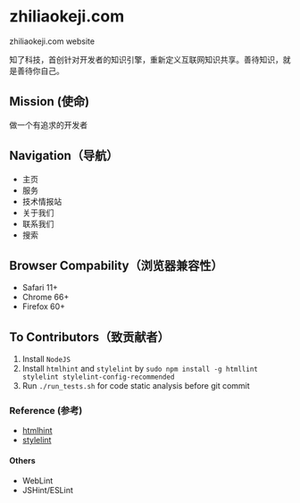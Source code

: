 # zhiliaokeji.com

zhiliaokeji.com website

知了科技，首创针对开发者的知识引擎，重新定义互联网知识共享。善待知识，就是善待你自己。

## Mission (使命)

做一个有追求的开发者

## Navigation（导航）

- 主页
- 服务
- 技术情报站
- 关于我们
- 联系我们
- 搜索

## Browser Compability（浏览器兼容性）

- Safari 11+
- Chrome 66+
- Firefox 60+

## To Contributors（致贡献者）

1. Install `NodeJS`
2. Install `htmlhint` and `stylelint` by `sudo npm install -g htmllint stylelint stylelint-config-recommended`
3. Run `./run_tests.sh` for code static analysis before git commit

### Reference (参考)

- [htmlhint](http://htmlhint.com/)
- [stylelint](https://stylelint.io)

#### Others

- WebLint
- JSHint/ESLint
